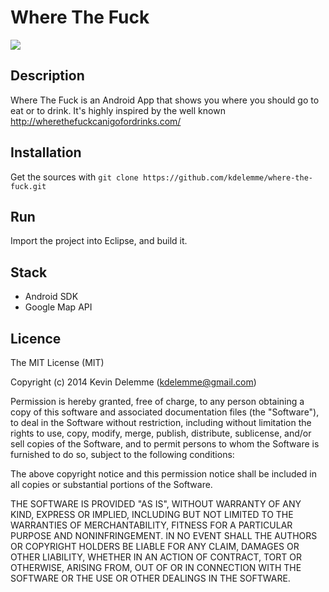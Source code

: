 # Where The Fuck

![][screenshot]

## Description

Where The Fuck is an Android App that shows you where you should go to eat or to drink. It's highly inspired by the well known http://wherethefuckcanigofordrinks.com/


## Installation

Get the sources with `git clone https://github.com/kdelemme/where-the-fuck.git`

## Run

Import the project into Eclipse, and build it.

## Stack

* Android SDK
* Google Map API

## Licence
The MIT License (MIT)

Copyright (c) 2014 Kevin Delemme (kdelemme@gmail.com)

Permission is hereby granted, free of charge, to any person obtaining a copy
of this software and associated documentation files (the "Software"), to deal
in the Software without restriction, including without limitation the rights
to use, copy, modify, merge, publish, distribute, sublicense, and/or sell
copies of the Software, and to permit persons to whom the Software is
furnished to do so, subject to the following conditions:

The above copyright notice and this permission notice shall be included in
all copies or substantial portions of the Software.

THE SOFTWARE IS PROVIDED "AS IS", WITHOUT WARRANTY OF ANY KIND, EXPRESS OR
IMPLIED, INCLUDING BUT NOT LIMITED TO THE WARRANTIES OF MERCHANTABILITY,
FITNESS FOR A PARTICULAR PURPOSE AND NONINFRINGEMENT. IN NO EVENT SHALL THE
AUTHORS OR COPYRIGHT HOLDERS BE LIABLE FOR ANY CLAIM, DAMAGES OR OTHER
LIABILITY, WHETHER IN AN ACTION OF CONTRACT, TORT OR OTHERWISE, ARISING FROM,
OUT OF OR IN CONNECTION WITH THE SOFTWARE OR THE USE OR OTHER DEALINGS IN
THE SOFTWARE.


[screenshot]: http://imagizer.imageshack.us/v2/800x600q90/819/jhpg.png
